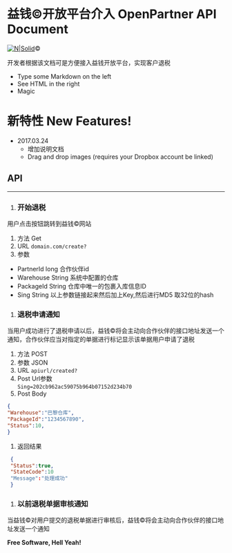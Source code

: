 # 益钱&copy;开放平台介入 OpenPartner API Document

[![N|Solid](https://www.cnyto.me/resources/images/logo.png)](https://partner.cnyto.me)&copy;

开发者根据该文档可是方便接入益钱开放平台，实现客户退税
  - Type some Markdown on the left
  - See HTML in the right
  - Magic

# 
# 新特性 New Features!
- 2017.03.24
  - 增加说明文档 
  - Drag and drop images (requires your Dropbox account be linked)
## API

***

1. ###  开始退税
 用户点击按钮跳转到益钱&copy;网站

 1. 方法 Get
 2. URL `domain.com/create?`
 2. 参数  
  - PartnerId long 合作伙伴id
  - Warehouse String 系统中配置的仓库
  - PackageId String 仓库中唯一的包裹入库信息ID
  - Sing String   以上参数链接起来然后加上Key,然后进行MD5 取32位的hash
 
 
1. ###  退税申请通知
 当用户成功进行了退税申请以后，益钱&copy;将会主动向合作伙伴的接口地址发送一个通知，合作伙伴应当对指定的单据进行标记显示该单据用户申请了退税
 
 1. 方法 POST
 1. 参数 JSON
 2. URL `apiurl/created?`
 1. Post Url参数  
   `Sing=202cb962ac59075b964b07152d234b70`  
 1. Post Body  
  ```json
  {
  "Warehouse":"巴黎仓库",
  "PackageId":"1234567890",
  "Status":10,
 }
  ```  
 1. 返回结果  
   ```json
	{
	"Status":true,
	"StateCode":10
	"Message":"处理成功"
	}
  ```  	
   
1. ### 以前退税单据审核通知  
 当益钱&copy;对用户提交的退税单据进行审核后，益钱&copy;将会主动向合作伙伴的接口地址发送一个通知



 

 
**Free Software, Hell Yeah!**

